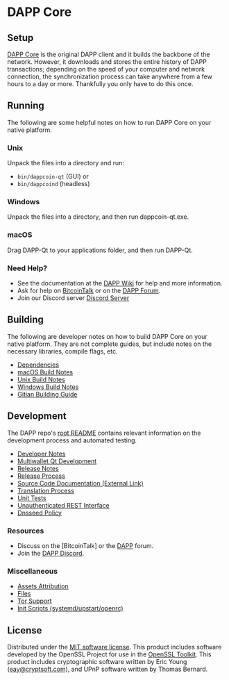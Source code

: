 DAPP Core
=============

Setup
---------------------
[DAPP Core](http://dapper.link) is the original DAPP client and it builds the backbone of the network. However, it downloads and stores the entire history of DAPP transactions; depending on the speed of your computer and network connection, the synchronization process can take anywhere from a few hours to a day or more. Thankfully you only have to do this once.

Running
---------------------
The following are some helpful notes on how to run DAPP Core on your native platform.

### Unix

Unpack the files into a directory and run:

- `bin/dappcoin-qt` (GUI) or
- `bin/dappcoind` (headless)

### Windows

Unpack the files into a directory, and then run dappcoin-qt.exe.

### macOS

Drag DAPP-Qt to your applications folder, and then run DAPP-Qt.

### Need Help?

* See the documentation at the [DAPP Wiki](https://github.com/DAPP-Project/DAPP/wiki)
for help and more information.
* Ask for help on [BitcoinTalk](https://bitcointalk.org/index.php?topic=1262920.0) or on the [DAPP Forum](http://dapper.link).
* Join our Discord server [Discord Server](https://dapper.link)

Building
---------------------
The following are developer notes on how to build DAPP Core on your native platform. They are not complete guides, but include notes on the necessary libraries, compile flags, etc.

- [Dependencies](dependencies.md)
- [macOS Build Notes](build-osx.md)
- [Unix Build Notes](build-unix.md)
- [Windows Build Notes](build-windows.md)
- [Gitian Building Guide](gitian-building.md)

Development
---------------------
The DAPP repo's [root README](/README.md) contains relevant information on the development process and automated testing.

- [Developer Notes](developer-notes.md)
- [Multiwallet Qt Development](multiwallet-qt.md)
- [Release Notes](release-notes.md)
- [Release Process](release-process.md)
- [Source Code Documentation (External Link)](https://www.fuzzbawls.pw/dappcoin/doxygen/)
- [Translation Process](translation_process.md)
- [Unit Tests](unit-tests.md)
- [Unauthenticated REST Interface](REST-interface.md)
- [Dnsseed Policy](dnsseed-policy.md)

### Resources
* Discuss on the [BitcoinTalk] or the [DAPP](http://dapper.link) forum.
* Join the [DAPP Discord](https://dapper.link).

### Miscellaneous
- [Assets Attribution](assets-attribution.md)
- [Files](files.md)
- [Tor Support](tor.md)
- [Init Scripts (systemd/upstart/openrc)](init.md)

License
---------------------
Distributed under the [MIT software license](/COPYING).
This product includes software developed by the OpenSSL Project for use in the [OpenSSL Toolkit](https://www.openssl.org/). This product includes
cryptographic software written by Eric Young ([eay@cryptsoft.com](mailto:eay@cryptsoft.com)), and UPnP software written by Thomas Bernard.
